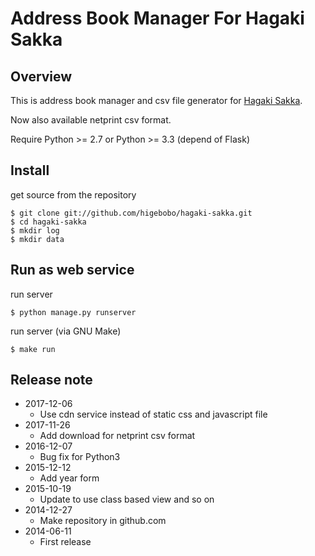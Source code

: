 # Address Book Manager For Hagaki Sakka

## Overview

This is address book manager and csv file generator for [Hagaki Sakka](http://www.hagakisakka.jp/).

Now also available netprint csv format.

Require Python >= 2.7 or Python >= 3.3 (depend of Flask)

## Install

get source from the repository

    $ git clone git://github.com/higebobo/hagaki-sakka.git
    $ cd hagaki-sakka
    $ mkdir log
    $ mkdir data

## Run as web service

run server

    $ python manage.py runserver

run server (via GNU Make)

    $ make run

## Release note

* 2017-12-06
    - Use cdn service instead of static css and javascript file
* 2017-11-26
    - Add download for netprint csv format
* 2016-12-07
    - Bug fix for Python3
* 2015-12-12
    - Add year form
* 2015-10-19
    - Update to use class based view and so on
* 2014-12-27
    - Make repository in github.com
* 2014-06-11
    - First release

